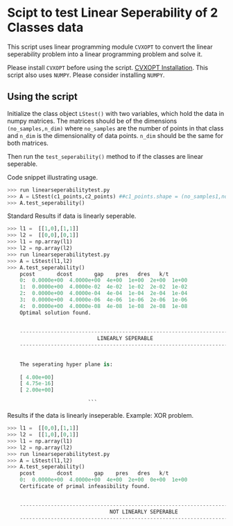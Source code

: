 # Scipt to test Linear Seperability of 2 Classes data #

This script uses linear programming module ```CVXOPT``` to convert the linear seperability problem into a linear programming problem and solve it. 

Please install ```CVXOPT``` before using the script. [CVXOPT Installation](http://cvxopt.org/install/).
This script also uses ```NUMPY```. Please consider installing ```NUMPY```.

## Using the script ##

Initialize the class object `LStest()` with two variables, which hold the data in numpy matrices. The matrices should be of the dimensions `(no_samples,n_dim)` where `no_samples` are the number of points in that class and `n_dim` is the dimensionality of data points. `n_dim` should be the same for both matrices.

Then run the ```test_seperability()``` method to if the classes are linear seperable.

Code snippet illustrating usage.

```python
>>> run linearseperabilitytest.py
>>> A = LStest(c1_points,c2_points) ##c1_points.shape = (no_samples1,ndim),c2_points.shape = (no_samples2,ndim)
>>> A.test_seperability()

```

Standard Results if data is linearly seperable.

```python
>>> l1 =  [[1,0],[1,1]]
>>> l2 =  [[0,0],[0,1]]
>>> l1 = np.array(l1)
>>> l2 = np.array(l2)
>>> run linearseperabilitytest.py
>>> A = LStest(l1,l2)
>>> A.test_seperability()
    pcost       dcost       gap    pres   dres   k/t
    0:  0.0000e+00  4.0000e+00  4e+00  1e+00  2e+00  1e+00
    1:  0.0000e+00  4.0000e-02  4e-02  1e-02  2e-02  1e-02
    2:  0.0000e+00  4.0000e-04  4e-04  1e-04  2e-04  1e-04
    3:  0.0000e+00  4.0000e-06  4e-06  1e-06  2e-06  1e-06
    4:  0.0000e+00  4.0000e-08  4e-08  1e-08  2e-08  1e-08
    Optimal solution found.
	  
	   
    -------------------------------------------------------------------------------------------------------------
 	  					     LINEARLY SEPERABLE
    -------------------------------------------------------------------------------------------------------------
					      
						      
    The seperating hyper plane is: 
						      
    [ 4.00e+00]
    [ 4.75e-16]
    [ 2.00e+00]
```
						      
						      ```
	   

Results if the data is linearly inseperable. Example: XOR problem.



```python
>>> l1 =  [[0,0],[1,1]]
>>> l2 =  [[1,0],[0,1]]
>>> l1 = np.array(l1)
>>> l2 = np.array(l2)
>>> run linearseperabilitytest.py
>>> A = LStest(l1,l2)
>>> A.test_seperability()
    pcost       dcost       gap    pres   dres   k/t
    0:  0.0000e+00  4.0000e+00  4e+00  2e+00  0e+00  1e+00
    Certificate of primal infeasibility found.

       
    --------------------------------------------------------------------------------------------------------------
      							 NOT LINEARLY SEPERABLE
    --------------------------------------------------------------------------------------------------------------

```
		



